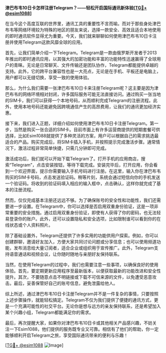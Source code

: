 **津巴布韦10日卡怎样注册Telegram？——轻松开启国际通讯新体验[[TG💪+ @esim1088](https://t.me/s/esim1088)]**

在当今这个高度互联的世界里，通讯工具的重要性不言而喻。而对于那些身处津巴布韦等网络环境较为特殊的地区的朋友来说，选择一款安全、高效且适合本地使用的即时通讯软件显得尤为重要。今天，我们就来聊聊如何使用津巴布韦10日卡注册并使用Telegram这款风靡全球的应用。

首先，让我们简单介绍一下Telegram。Telegram是一款由俄罗斯开发者于2013年推出的即时通讯应用，以其强大的加密功能和丰富的功能特性迅速赢得了全球用户的青睐。无论是日常聊天、文件传输还是团队协作，Telegram都能提供卓越的支持。此外，它的跨平台兼容性也是一大亮点，无论是在手机、平板还是电脑上，用户都可以无缝切换，享受一致的使用体验。

那么，为什么我们需要一张津巴布韦10日卡来注册Telegram呢？这主要是因为津巴布韦的网络环境相对封闭，许多国际服务可能无法直接访问。通过购买一张当地的SIM卡，我们可以获得一个本地号码，从而顺利完成Telegram的注册流程。此外，使用本地号码还能避免因跨境通信产生的高昂费用，让我们的通讯更加经济实惠。

接下来，我们进入正题，详细介绍如何使用津巴布韦10日卡注册Telegram。第一步，当然是购买一张合适的SIM卡。目前市面上有许多运营商提供的短期套餐可供选择，比如Esim1088就提供了多种灵活的方案，用户可以根据自己的需求挑选最适合的产品。购买完成后，将SIM卡插入手机，并按照提示完成激活步骤。通常情况下，激活过程非常简单快捷，只需几分钟即可完成。

激活成功后，我们就可以开始下载Telegram了。打开手机的应用商店，搜索“Telegram”，点击安装按钮，等待下载完成。安装完毕后，打开应用，你会看到一个欢迎界面，提示你需要输入手机号码进行注册。在这里，输入你在津巴布韦购买的SIM卡号码，点击发送验证码。稍等片刻，系统会通过短信向你的手机发送一个验证码。将收到的验证码填入相应的输入框中，点击确认，这样你就完成了基本的注册流程。

然而，仅仅完成基本注册还远远不够。为了确保账号的安全性和功能性，我们还需要进一步设置。在Telegram中，你可以选择是否启用双重身份验证，这是一项非常重要的安全措施。通过启用双重身份验证，即使有人获得了你的密码，也无法轻易登录你的账户。此外，还可以设置隐私和安全选项，比如限制谁可以看到你的在线状态或个人资料照片。

除了基础设置外，Telegram还提供了许多实用的功能供用户探索。例如，你可以创建群聊，邀请好友加入，方便大家共同讨论问题或分享信息；也可以使用频道功能，发布消息给大量订阅者，适合企业或组织用于宣传推广。此外，Telegram支持语音通话和视频会议，让你随时随地与亲朋好友保持联系。

当然，在使用Telegram的过程中，我们也需要注意一些事项，以确保良好的使用体验。首先，要定期更新应用程序至最新版本，以便获取最新的功能改进和安全性提升。其次，不要随意点击不明链接或下载不可信来源的文件，以免遭受恶意攻击。最后，妥善保管好自己的账号信息，避免泄露给他人。

综上所述，通过津巴布韦10日卡注册Telegram并不是一件复杂的事情，只要按照上述步骤操作，就能轻松搞定。Telegram不仅为我们提供了便捷的通讯方式，更是一个充满可能性的社交平台。无论你是想与远方的亲友保持联系，还是希望加入某个兴趣小组，Telegram都能满足你的需求。

最后，再次提醒大家，如果你对津巴布韦10日卡或其他相关产品感兴趣，不妨关注一下Esim1088，他们提供的服务既专业又可靠。相信有了他们的帮助，你一定能够顺利开启Telegram之旅，享受国际通讯带来的便利与乐趣！

[[TG💪+ @esim1088](https://t.me/s/esim1088) ![Image](https://i.postimg.cc/4NQfJmqS/Snipaste-2025-05-13-00-14-12.png)]